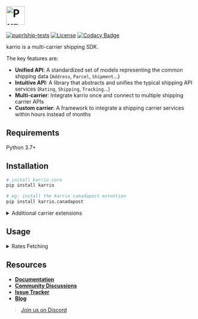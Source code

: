 # <a href="https://next.karrio.com" target="_blank"><img alt="Purplship" src="/karrio/karrio/raw/main/server/main/karrio/server/static/extra/branding/logo.svg" height="50px" /></a>

[![puprlship-tests](https://github.com/karrio/karrio/actions/workflows/tests.yml/badge.svg)](https://github.com/karrio/karrio/actions/workflows/tests.yml)
[![License](https://img.shields.io/badge/License-Apache_2.0-blue.svg)](./LICENSE)
[![Codacy Badge](https://app.codacy.com/project/badge/Grade/cc2ac4fcb6004bca84e42a90d8acfe41)](https://www.codacy.com/gh/karrio/karrio/dashboard?utm_source=github.com&amp;utm_medium=referral&amp;utm_content=karrio/karrio&amp;utm_campaign=Badge_Grade)

karrio is a multi-carrier shipping SDK.

The key features are:

- **Unified API**: A standardized set of models representing the common shipping data (`Address`, `Parcel`, `Shipment`...)
- **Intuitive API**: A library that abstracts and unifies the typical shipping API services (`Rating`, `Shipping`, `Tracking`...)
- **Multi-carrier**: Integrate karrio once and connect to multiple shipping carrier APIs
- **Custom carrier**: A framework to integrate a shipping carrier services within hours instead of months

## Requirements

Python 3.7+

## Installation

```bash
# install karrio core
pip install karrio

# eg: install the karrio canadapost extention
pip install karrio.canadapost
```

<details>
<summary>Additional carrier extensions</summary>

- `karrio.aramex`
- `karrio.australiapost`
- `karrio.canadapost`
- `karrio.canpar`
- `karrio.dhl-express`
- `karrio.dhl-universal`
- `karrio.dicom`
- `karrio.fedex`
- `karrio.purolator`
- `karrio.royalmail`
- `karrio.sendle`
- `karrio.sf-express`
- `karrio.tnt`
- `karrio.ups`
- `karrio.usps`
- `karrio.usps-international`
- `karrio.yanwen`
- `karrio.yunexpress`

</details>

## Usage

<details>
<summary>Rates Fetching</summary>

- Fetch shipping rates

```python
import karrio
from karrio.core.models import Address, Parcel, RateRequest
from karrio.mappers.canadapost.settings import Settings


# Initialize a carrier gateway
canadapost = karrio.gateway["canadapost"].create(
    Settings(
        username="6e93d53968881714",
        password="0bfa9fcb9853d1f51ee57a",
        customer_number="2004381",
        contract_id="42708517",
        test=True
    )
)

# Fetching shipment rates

# Provide the shipper's address
shipper = Address(
    postal_code="V6M2V9",
    city="Vancouver",
    country_code="CA",
    state_code="BC",
    address_line1="5840 Oak St"
)

# Provide the recipient's address
recipient = Address(
    postal_code="E1C4Z8",
    city="Moncton",
    country_code="CA",
    state_code="NB",
    residential=False,
    address_line1="125 Church St"
)

# Specify your package dimensions and weight
parcel = Parcel(
    height=3.0,
    length=6.0,
    width=3.0,
    weight=0.5,
    weight_unit='KG',
    dimension_unit='CM'
)

# Prepare a rate request
rate_request = RateRequest(
    shipper=shipper,
    recipient=recipient,
    parcels=[parcel],
    services=["canadapost_xpresspost"],
)

# Send a rate request using a carrier gateway
response = karrio.Rating.fetch(rate_request).from_(canadapost)

# Parse the returned response
rates, messages = response.parse()

print(rates)
# [
#     RateDetails(
#         carrier_name="canadapost",
#         carrier_id="canadapost",
#         currency="CAD",
#         transit_days=2,
#         service="canadapost_xpresspost",
#         discount=1.38,
#         base_charge=12.26,
#         total_charge=13.64,
#         duties_and_taxes=0.0,
#         extra_charges=[
#             ChargeDetails(name="Automation discount", amount=-0.37, currency="CAD"),
#             ChargeDetails(name="Fuel surcharge", amount=1.75, currency="CAD"),
#         ],
#         meta=None,
#         id=None,
#     )
# ]
```

</details>

## Resources

- [**Documentation**](https://next.karrio.com/docs)
- [**Community Discussions**](https://github.com/karrio/karrio/discussions)
- [**Issue Tracker**](https://github.com/karrio/karrio/issues)
- [**Blog**](https://next.karrio.com/blog)

> [Join us on Discord](https://discord.gg/gS88uE7sEx)

